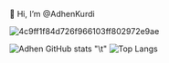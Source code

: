  👋 Hi, I’m @AdhenKurdi

![4c9ff1f84d726f966103ff802972e9ae](https://user-images.githubusercontent.com/72202439/195502673-0349f06c-184e-4d11-87f1-2220c9482beb.gif)

![Adhen GitHub stats](https://github-readme-stats.vercel.app/api?username=AdhenKurdi&show_icons=true&theme=radical) "\t" ![Top Langs](https://github-readme-stats.vercel.app/api/top-langs/?username=AdhenKurdi&layout=compact&theme=radical)
